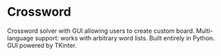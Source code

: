 # Crossword
Crossword solver with GUI allowing users to create custom board. Multi-language support: works with arbitrary word lists. Built entirely in Python. GUI powered by TKinter. 
